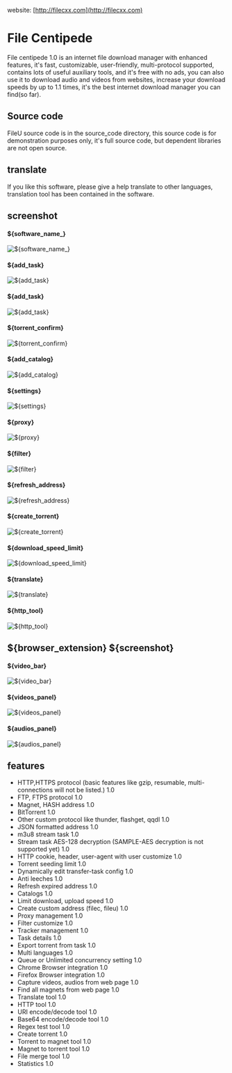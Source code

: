 website: [http://filecxx.com](http://filecxx.com)

# File Centipede
File centipede 1.0 is an internet file download manager with enhanced features, 
it's fast, customizable, user-friendly, multi-protocol supported, contains lots of useful auxiliary tools, 
and it's free with no ads, you can also use it to download audio and videos from websites, 
increase your download speeds by up to 1.1 times, it's the best internet download manager you can find(so far).

## Source code
FileU source code is in the source_code directory,
this source code is for demonstration purposes only, it's full source code, but dependent libraries are not open source.

## translate
If you like this software, please give a help translate to other languages, translation tool has been contained in the software.


## screenshot

#### ${software\_name\_}

![${software_name_}](images/screenshot_software.png)

#### ${add\_task}

![${add_task}](images/screenshot_add_task.png)

#### ${add\_task}

![${add_task}](images/screenshot_add_task2.png)

#### ${torrent\_confirm}

![${torrent_confirm}](images/screenshot_torrent_confirm.png)

#### ${add\_catalog}

![${add_catalog}](images/screenshot_add_catalog.png)

#### ${settings}

![${settings}](images/screenshot_settings.png)

#### ${proxy}

![${proxy}](images/screenshot_proxy.png)

#### ${filter}

![${filter}](images/screenshot_filter.png)

#### ${refresh\_address}

![${refresh_address}](images/screenshot_refresh_address.png)

#### ${create\_torrent}

![${create_torrent}](images/screenshot_create_torrent.png)

#### ${download\_speed\_limit}

![${download_speed_limit}](images/screenshot_download_speed_limit.png)

#### ${translate}

![${translate}](images/screenshot_translate.png)

#### ${http\_tool}

![${http_tool}](images/screenshot_http_tool.png)

${browser\_extension} ${screenshot}
-----------------------------------

#### ${video\_bar}

![${video_bar}](images/extension_video_bar.png)

#### ${videos\_panel}

![${videos_panel}](images/extension_videos.png)

#### ${audios\_panel}

![${audios_panel}](images/extension_audios.png)

## features
* HTTP,HTTPS protocol (basic features like gzip, resumable, multi-connections will not be listed.)	1.0
* FTP, FTPS protocol	1.0
* Magnet, HASH address	1.0
* BitTorrent	1.0
* Other custom protocol like thunder, flashget, qqdl	1.0
* JSON formatted address	1.0
* m3u8 stream task	1.0
* Stream task AES-128 decryption (SAMPLE-AES decryption is not supported yet)	1.0
* HTTP cookie, header, user-agent with user customize	1.0
* Torrent seeding limit	1.0
* Dynamically edit transfer-task config	1.0
* Anti leeches	1.0
* Refresh expired address	1.0
* Catalogs	1.0
* Limit download, upload speed	1.0
* Create custom address (filec, fileu)	1.0
* Proxy management	1.0
* Filter customize	1.0
* Tracker management	1.0
* Task details	1.0
* Export torrent from task	1.0
* Multi languages	1.0
* Queue or Unlimited concurrency setting	1.0
* Chrome Browser integration	1.0
* Firefox Browser integration	1.0
* Capture videos, audios from web page	1.0
* Find all magnets from web page	1.0
* Translate tool	1.0
* HTTP tool	1.0
* URI encode/decode tool	1.0
* Base64 encode/decode tool	1.0
* Regex test tool	1.0
* Create torrent	1.0
* Torrent to magnet tool	1.0
* Magnet to torrent tool	1.0
* File merge tool	1.0
* Statistics	1.0